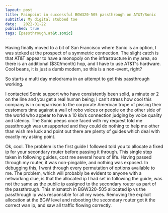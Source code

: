 ```yaml
---
layout: post
title: Painpoint in successful BGW320-505 passthrough on AT&T/Sonic
subtitle: My digital stubbed toe 
date:   2022-01-22
published: true
tags: [passthrough,at&t,sonic]
---
```


Having finally moved to a bit of San Francisco where Sonic is an option, I was stoked at the prospect of a symmetric connection. The slight catch is that AT&T appear to have a monopoly on the infrastructure in my area, so there is an additional ($30/month) hop, and I have to use AT&T's hardware. Cool beans, it is just a dumb modem, so this is a non-event, right?

So starts a multi day melodrama in an attempt to get this passthrough working.

I contacted Sonic support who have consistently been solid, a minute or 2 on the line and you get a real human being; I can't stress how cool this company is in comparrison to the corporate American trope of pissing their customers time against a wall of robo voices or people on the other side of the world who appear to have a 10 kb/s connection judging by voice quality and latency. The Sonic peeps once faced with my request told me passthrough was unsupported and they could do nothing to help me other than wish me luck and point out there are plenty of guides which deal with exactly my asking point.

Ok, cool. The problem is the first guide I followed told you to allocate a fixed ip for your secondary router before passing it through. This single step taken in following guides, cost me several hours of life. Having passed through my router, it was non-pingable, and nothing was exposed. In debugging this, I went through every permutation of options available to me. The problem, which will probably be evident to anyone with a networking clue, is that the allocated ip I had set in following the guide, was not the same as the public ip assigned to the secondary router as part of the passthrough. This mismatch in BGW320-505 allocated ip vs the passthrough ip was responsible for all my woes. Removing the explicit allocation at the BGW level and rebooting the secondary router got it the correct wan ip, and saw all traffic flowing correctly.
